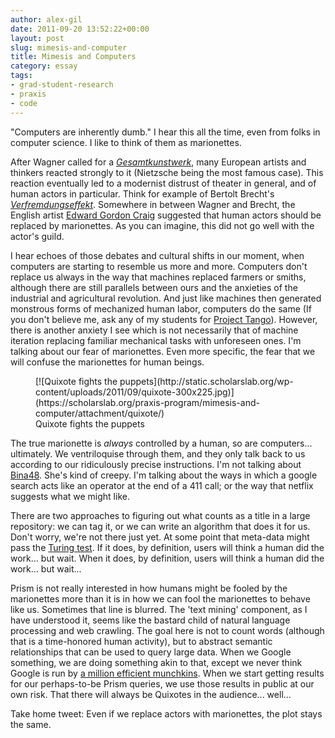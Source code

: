 ```yaml
---
author: alex-gil
date: 2011-09-20 13:52:22+00:00
layout: post
slug: mimesis-and-computer
title: Mimesis and Computers
category: essay
tags:
- grad-student-research
- praxis
- code
---
```


"Computers are inherently dumb." I hear this all the time, even from folks in computer science. I like to think of them as marionettes.

After Wagner called for a [_Gesamtkunstwerk_](http://en.wikipedia.org/wiki/Gesamtkunstwerk), many European artists and thinkers reacted strongly to it (Nietzsche being the most famous case). This reaction eventually led to a modernist distrust of theater in general, and of human actors in particular. Think for example of Bertolt Brecht's _[Verfremdungseffekt](http://en.wikipedia.org/wiki/Distancing_effect)_. Somewhere in between Wagner and Brecht, the English artist [Edward Gordon Craig](http://en.wikipedia.org/wiki/Edward_Gordon_Craig) suggested that human actors should be replaced by marionettes. As you can imagine, this did not go well with the actor's guild.

I hear echoes of those debates and cultural shifts in our moment, when computers are starting to resemble us more and more. Computers don't replace us always in the way that machines replaced farmers or smiths, although there are still parallels between ours and the anxieties of the industrial and agricultural revolution. And just like machines then generated monstrous forms of mechanized human labor, computers do the same (If you don't believe me, ask any of my students for [Project Tango](http://uvatango.wordpress.com/)). However, there is another anxiety I see which is not necessarily that of machine iteration replacing familiar mechanical tasks with unforeseen ones. I'm talking about our fear of marionettes. Even more specific, the fear that we will confuse the marionettes for human beings.

<figure>
  [![Quixote fights the puppets](http://static.scholarslab.org/wp-content/uploads/2011/09/quixote-300x225.jpg)](https://scholarslab.org/praxis-program/mimesis-and-computer/attachment/quixote/)
  <figcaption>
Quixote fights the puppets
</figcaption>

</figure>

The true marionette is _always_ controlled by a human, so are computers... ultimately. We ventriloquise through them, and they only talk back to us according to our ridiculously precise instructions. I'm not talking about [Bina48](http://www.youtube.com/watch?v=uvcQCJpZJH8). She's kind of creepy. I'm talking about the ways in which a google search acts like an operator at the end of a 411 call; or the way that netflix suggests what we might like.

There are two approaches to figuring out what counts as a title in a large repository: we can tag it, or we can write an algorithm that does it for us. Don't worry, we're not there just yet. At some point that meta-data might pass the [Turing test](http://en.wikipedia.org/wiki/Turing_test). If it does, by definition, users will think a human did the work... but wait. When it does, by definition, users will think a human did the work... but wait...

Prism is not really interested in how humans might be fooled by the marionettes more than it is in how we can fool the marionettes to behave like us. Sometimes that line is blurred. The 'text mining' component, as I have understood it, seems like the bastard child of natural language processing and web crawling. The goal here is not to count words (although that is a time-honored human activity), but to abstract semantic relationships that can be used to query large data. When we Google something, we are doing something akin to that, except we never think Google is run by [a million efficient munchkins](https://www.mturk.com/mturk/welcome). When we start getting results for our perhaps-to-be Prism queries, we use those results in public at our own risk. That there will always be Quixotes in the audience... well...

Take home tweet: Even if we replace actors with marionettes, the plot stays the same.
